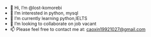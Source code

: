 - 👋 Hi, I’m @lost-komorebi
- 👀 I’m interested in python, mysql
- 🌱 I’m currently learning python,IELTS
- 💞️ I’m looking to collaborate on job vacant
- 📫 Please feel free to contact me at: caoxin19921027@gmail.com

<!---
lost-komorebi/lost-komorebi is a ✨ special ✨ repository because its `README.md` (this file) appears on your GitHub profile.
You can click the Preview link to take a look at your changes.
--->
